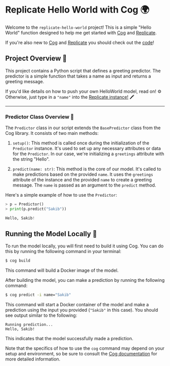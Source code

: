 # **Replicate Hello World with Cog** 🌍

Welcome to the `replicate-hello-world` project! This is a simple "Hello World" function designed to help me get started with [Cog](https://github.com/replicate/cog) and [Replicate](https://replicate.com/).

If you're also new to [Cog](https://github.com/replicate/cog) and [Replicate](https://replicate.com/) you should check out the [code](https://github.com/zsxkib/replicate-hello-world)!

## Project Overview 🔮

This project contains a Python script that defines a greeting predictor. The predictor is a simple function that takes a name as input and returns a greeting message.

If you'd like details on how to push your own HelloWorld model, read on! ⚙️<br>
Otherwise, just type in a `"name"` into the [Replicate instance!](https://replicate.com/zsxkib/hello-world) 🖍️
___

### Predictor Class Overview 🚀

The `Predictor` class in our script extends the `BasePredictor` class from the Cog library. It consists of two main methods:

1. `setup()`: This method is called once during the initialization of the `Predictor` instance. It's used to set up any necessary attributes or data for the `Predictor`. In our case, we're initializing a `greetings` attribute with the string "Hello".

2. `predict(name: str)`: This method is the core of our model. It's called to make predictions based on the provided `name`. It uses the `greetings` attribute of the instance and the provided `name` to create a greeting message. The `name` is passed as an argument to the `predict` method.

Here's a simple example of how to use the `Predictor`:

```python
> p = Predictor()
> print(p.predict("Sakib"))

Hello, Sakib!
```

## Running the Model Locally 🏡

To run the model locally, you will first need to build it using Cog. You can do this by running the following command in your terminal:

```zsh
$ cog build
```

This command will build a Docker image of the model.

After building the model, you can make a prediction by running the following command:

```zsh
$ cog predict -i name="Sakib"
```

This command will start a Docker container of the model and make a prediction using the input you provided (`"Sakib"` in this case). You should see output similar to the following:

```
Running prediction...
Hello, Sakib!
```

This indicates that the model successfully made a prediction.

Note that the specifics of how to use the `cog` command may depend on your setup and environment, so be sure to consult the [Cog documentation](https://github.com/replicate/cog) for more detailed information.

